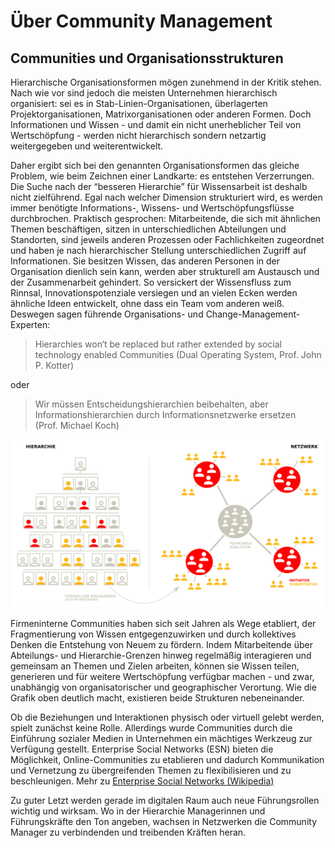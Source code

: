 # Über Community Management

## Communities und Organisationsstrukturen

Hierarchische Organisationsformen mögen zunehmend in der Kritik stehen. 
Nach wie vor sind jedoch die meisten Unternehmen hierarchisch
organisiert: sei es in Stab-Linien-Organisationen, überlagerten
Projektorganisationen, Matrixorganisationen oder anderen Formen. Doch
Informationen und Wissen - und damit ein nicht unerheblicher Teil
von Wertschöpfung - werden nicht hierarchisch sondern netzartig
weitergegeben und weiterentwickelt.

Daher ergibt sich bei den genannten Organisationsformen das gleiche
Problem, wie beim Zeichnen einer Landkarte: es entstehen Verzerrungen.
Die Suche nach der “besseren Hierarchie” für Wissensarbeit ist deshalb
nicht zielführend. Egal nach welcher Dimension strukturiert wird, es
werden immer benötigte Informations-, Wissens- und Wertschöpfungsflüsse
durchbrochen. Praktisch gesprochen: Mitarbeitende, die sich mit
ähnlichen Themen beschäftigen, sitzen in unterschiedlichen Abteilungen
und Standorten, sind jeweils anderen Prozessen oder Fachlichkeiten
zugeordnet und haben je nach hierarchischer Stellung unterschiedlichen
Zugriff auf Informationen. Sie besitzen Wissen, das anderen Personen in
der Organisation dienlich sein kann, werden aber strukturell am
Austausch und der Zusammenarbeit gehindert. So versickert der
Wissensfluss zum Rinnsal, Innovationspotenziale versiegen und an vielen
Ecken werden ähnliche Ideen entwickelt, ohne dass ein Team vom anderen
weiß. Deswegen sagen führende Organisations- und
Change-Management-Experten:

> Hierarchies won‘t be replaced but rather extended by social technology
> enabled Communities (Dual Operating System, Prof. John P. Kotter)

oder

> Wir müssen Entscheidungshierarchien beibehalten, aber
> Informationshierarchien durch Informationsnetzwerke ersetzen
> (Prof. Michael Koch)

![](images/Netzwerk.png)

Firmeninterne Communities haben sich seit Jahren als Wege etabliert, der
Fragmentierung von Wissen entgegenzuwirken und durch kollektives Denken
die Entstehung von Neuem zu fördern. Indem Mitarbeitende über
Abteilungs- und Hierarchie-Grenzen hinweg regelmäßig interagieren und
gemeinsam an Themen und Zielen arbeiten, können sie Wissen teilen,
generieren und für weitere Wertschöpfung verfügbar machen - und zwar,
unabhängig von organisatorischer und geographischer Verortung. Wie die
Grafik oben deutlich macht, existieren beide Strukturen nebeneinander.

Ob die Beziehungen und Interaktionen physisch oder virtuell gelebt
werden, spielt zunächst keine Rolle. Allerdings wurde Communities durch
die Einführung sozialer Medien in Unternehmen ein mächtiges Werkzeug zur
Verfügung gestellt. Enterprise Social Networks (ESN) bieten die
Möglichkeit, Online-Communities zu etablieren und dadurch Kommunikation
und Vernetzung zu übergreifenden Themen zu flexibilisieren und zu
beschleunigen. Mehr zu [Enterprise Social Networks (Wikipedia)](https://en.wikipedia.org/wiki/Enterprise_social_networking)

Zu guter Letzt werden gerade im digitalen Raum auch neue Führungsrollen
wichtig und wirksam. Wo in der Hierarchie Managerinnen und
Führungskräfte den Ton angeben, wachsen in Netzwerken die Community
Manager zu verbindenden und treibenden Kräften heran.
